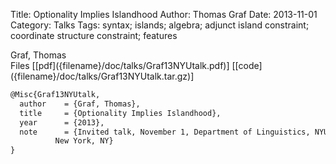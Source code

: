 Title: Optionality Implies Islandhood
Author: Thomas Graf
Date: 2013-11-01
Category: Talks
Tags: syntax; islands; algebra; adjunct island constraint; coordinate structure constraint; features

<div markdown class="authors">
Graf, Thomas
</div>

<div markdown class="files">
<span id="files-title">Files</span>
[[pdf]({filename}/doc/talks/Graf13NYUtalk.pdf)]
[[code]({filename}/doc/talks/Graf13NYUtalk.tar.gz)]
</div>

~~~latex
@Misc{Graf13NYUtalk,
  author	= {Graf, Thomas},
  title		= {Optionality Implies Islandhood},
  year		= {2013},
  note		= {Invited talk, November 1, Department of Linguistics, NYU,
		  New York, NY}
}
~~~
